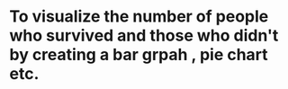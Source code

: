 # To visualize the number of people who survived and those who didn't by creating a bar grpah , pie chart etc. 

